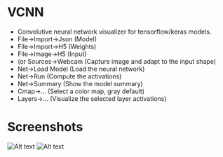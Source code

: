 # VCNN
- Convolutive neural network visualizer for tensorflow/keras models.
- File->Import->Json (Model)
- File->Import->H5 (Weights)
- File->Image->H5 (Input)
- (or Sources->Webcam (Capture image and adapt to the input shape)
- Net->Load Model (Load the neural network)
- Net->Run (Compute the activations)
- Net->Summary (Show the model summary)
- Cmap->... (Select a color map, gray default)
- Layers->... (Visualize the selected layer activations)

# Screenshots
![Alt text](https://image.prntscr.com/image/tZ0d-kwYQlKNbOQSMQGCGA.png "Screenshot 1")
![Alt text](https://image.prntscr.com/image/8nP0tvP8Sq_mN9NEsMIoyA.png "Screenshot 2")
